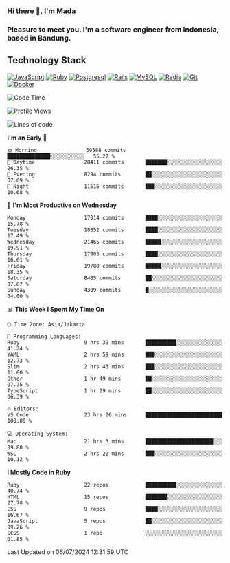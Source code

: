 ### Hi there 👋, I'm Mada
### Pleasure to meet you. I'm a software engineer from Indonesia, based in Bandung.

## Technology Stack

[![JavaScript](https://img.shields.io/badge/-JavaScript-%23F7DF1C?style=flat-square&logo=javascript&logoColor=000000&labelColor=%23F7DF1C&color=%23FFCE5A)](https://www.javascript.com/)
[![Ruby](https://img.shields.io/badge/Ruby-CC342D?style=flat-square&logo=ruby&logoColor=white)](https://www.ruby-lang.org/en/)
[![Postgresql](https://img.shields.io/badge/PostgreSQL-316192?style=flat-square&logo=postgresql&logoColor=ffffff)](https://www.postgresql.org/)
[![Rails](https://img.shields.io/badge/Ruby_on_Rails-CC0000?style=flat-square&logo=ruby-on-rails&logoColor=white)](https://rubyonrails.org/)
[![MySQL](https://img.shields.io/badge/-MySQL-4479A1?style=flat-square&logo=MySQL&logoColor=ffffff)](https://www.mysql.com/)
[![Redis](https://img.shields.io/badge/-Redis-DC382D?style=flat-square&logo=Redis&logoColor=ffffff)](https://redis.io/)
[![Git](https://img.shields.io/badge/-Git-%23F05032?style=flat-square&logo=git&logoColor=%23ffffff)](https://git-scm.com/)
[![Docker](https://img.shields.io/badge/-Docker-2496ED?style=flat-square&logo=docker&logoColor=ffffff)](https://www.docker.com/)
<!--
**madaarya/madaarya** is a ✨ _special_ ✨ repository because its `README.md` (this file) appears on your GitHub profile.

Here are some ideas to get you started:

- 🔭 I’m currently working on ...
- 🌱 I’m currently learning ...
- 👯 I’m looking to collaborate on ...
- 🤔 I’m looking for help with ...
- 💬 Ask me about ...
- 📫 How to reach me: ...
- 😄 Pronouns: ...
- ⚡ Fun fact: ...
-->
<!--START_SECTION:waka-->
![Code Time](http://img.shields.io/badge/Code%20Time-6%2C200%20hrs%2010%20mins-blue)

![Profile Views](http://img.shields.io/badge/Profile%20Views-0-blue)

![Lines of code](https://img.shields.io/badge/From%20Hello%20World%20I%27ve%20Written-44.2%20million%20lines%20of%20code-blue)

**I'm an Early 🐤** 

```text
🌞 Morning                59588 commits       ██████████████░░░░░░░░░░░   55.27 % 
🌆 Daytime                28411 commits       ███████░░░░░░░░░░░░░░░░░░   26.35 % 
🌃 Evening                8294 commits        ██░░░░░░░░░░░░░░░░░░░░░░░   07.69 % 
🌙 Night                  11515 commits       ███░░░░░░░░░░░░░░░░░░░░░░   10.68 % 
```
📅 **I'm Most Productive on Wednesday** 

```text
Monday                   17014 commits       ████░░░░░░░░░░░░░░░░░░░░░   15.78 % 
Tuesday                  18852 commits       ████░░░░░░░░░░░░░░░░░░░░░   17.49 % 
Wednesday                21465 commits       █████░░░░░░░░░░░░░░░░░░░░   19.91 % 
Thursday                 17903 commits       ████░░░░░░░░░░░░░░░░░░░░░   16.61 % 
Friday                   19780 commits       █████░░░░░░░░░░░░░░░░░░░░   18.35 % 
Saturday                 8485 commits        ██░░░░░░░░░░░░░░░░░░░░░░░   07.87 % 
Sunday                   4309 commits        █░░░░░░░░░░░░░░░░░░░░░░░░   04.00 % 
```


📊 **This Week I Spent My Time On** 

```text
🕑︎ Time Zone: Asia/Jakarta

💬 Programming Languages: 
Ruby                     9 hrs 39 mins       ██████████░░░░░░░░░░░░░░░   41.24 % 
YAML                     2 hrs 59 mins       ███░░░░░░░░░░░░░░░░░░░░░░   12.73 % 
Slim                     2 hrs 43 mins       ███░░░░░░░░░░░░░░░░░░░░░░   11.60 % 
Other                    1 hr 49 mins        ██░░░░░░░░░░░░░░░░░░░░░░░   07.75 % 
TypeScript               1 hr 29 mins        ██░░░░░░░░░░░░░░░░░░░░░░░   06.39 % 

🔥 Editors: 
VS Code                  23 hrs 26 mins      █████████████████████████   100.00 % 

💻 Operating System: 
Mac                      21 hrs 3 mins       ██████████████████████░░░   89.88 % 
WSL                      2 hrs 22 mins       ███░░░░░░░░░░░░░░░░░░░░░░   10.12 % 
```

**I Mostly Code in Ruby** 

```text
Ruby                     22 repos            ██████████░░░░░░░░░░░░░░░   40.74 % 
HTML                     15 repos            ███████░░░░░░░░░░░░░░░░░░   27.78 % 
CSS                      9 repos             ████░░░░░░░░░░░░░░░░░░░░░   16.67 % 
JavaScript               5 repos             ██░░░░░░░░░░░░░░░░░░░░░░░   09.26 % 
SCSS                     1 repo              ░░░░░░░░░░░░░░░░░░░░░░░░░   01.85 % 
```




 Last Updated on 06/07/2024 12:31:59 UTC
<!--END_SECTION:waka-->
